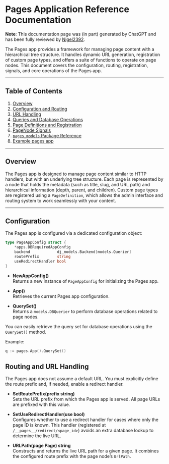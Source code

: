 # Pages Application Reference Documentation

**Note**: This documentation page was (in part) generated by ChatGPT and has been fully reviewed by [Nigel2392](github.com/Nigel2392).

The Pages app provides a framework for managing page content with a hierarchical tree structure. It handles dynamic URL generation, registration of custom page types, and offers a suite of functions to operate on page nodes. This document covers the configuration, routing, registration, signals, and core operations of the Pages app.

---

## Table of Contents

1. [Overview](#overview)
2. [Configuration and Routing](#configuration)
3. [URL Handling](#routing-and-url-handling)
4. [Queries and Database Operations](./queries.md)
5. [Page Definitions and Registration](./contenttypes.md)
6. [PageNode Signals](./signals.md)
7. [`pages_models` Package Reference](./pages_models.md)
8. [Example pages app](./example.md)

---

## Overview

The Pages app is designed to manage page content similar to HTTP handlers, but with an underlying tree structure. Each page is represented by a node that holds the metadata (such as title, slug, and URL path) and hierarchical information (depth, parent, and children). Custom page types are registered using a `PageDefinition`, which allows the admin interface and routing system to work seamlessly with your content.

---

## Configuration

The Pages app is configured via a dedicated configuration object:

```go
type PageAppConfig struct {
    *apps.DBRequiredAppConfig
    backend            dj_models.Backend[models.Querier]
    routePrefix        string
    useRedirectHandler bool
}
```

- **NewAppConfig()**  
  Returns a new instance of `PageAppConfig` for initializing the Pages app.

- **App()**  
  Retrieves the current Pages app configuration.

- **QuerySet()**  
  Returns a `models.DBQuerier` to perform database operations related to page nodes.

You can easily retrieve the query set for database operations using the `QuerySet()` method.

Example:

```go
q := pages.App().QuerySet()
```

## Routing and URL Handling

The Pages app does not assume a default URL. You must explicitly define the route prefix and, if needed, enable a redirect handler.

- **SetRoutePrefix(prefix string)**  
  Sets the URL prefix from which the Pages app is served. All page URLs are prefixed with this value.

- **SetUseRedirectHandler(use bool)**  
  Configures whether to use a redirect handler for cases where only the page ID is known. This handler (registered at `/__pages__/redirect/<page_id>`) avoids an extra database lookup to determine the live URL.

- **URLPath(page Page) string**  
  Constructs and returns the live URL path for a given page. It combines the configured route prefix with the page node’s `UrlPath`.

